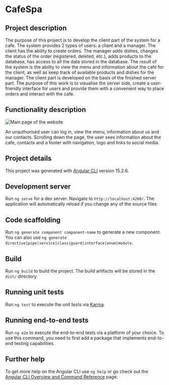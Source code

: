 # CafeSpa
## Project description
The purpose of this project is to develop the client part of the system for a cafe. The system provides 2 types of users: a client and a manager. The client has the ability to create orders. The manager adds dishes, changes the status of the order (registered, deleted, etc.), adds products to the database, has access to all the data stored in the database. The result of the system is the ability to view the menu and information about the cafe for the client, as well as keep track of available products and dishes for the manager. The client part is developed on the basis of the finished server part. 
The purpose of this work is to visualise the server side, create a user-friendly interface for users and provide them with a convenient way to place orders and interact with the cafe.

## Functionality description
![Main page of the website](blob:https://photos.onedrive.com/0a0417ff-e8ee-4676-b5c3-86c85b09ca30)

An unauthorised user can log in, view the menu, information about us and our contacts. 
Scrolling down the page, the user sees information about the cafe, contacts and a footer with navigation, logo and links to social media.


## Project details
This project was generated with [Angular CLI](https://github.com/angular/angular-cli) version 15.2.6.

## Development server

Run `ng serve` for a dev server. Navigate to `http://localhost:4200/`. The application will automatically reload if you change any of the source files.

## Code scaffolding

Run `ng generate component component-name` to generate a new component. You can also use `ng generate directive|pipe|service|class|guard|interface|enum|module`.

## Build

Run `ng build` to build the project. The build artifacts will be stored in the `dist/` directory.

## Running unit tests

Run `ng test` to execute the unit tests via [Karma](https://karma-runner.github.io).

## Running end-to-end tests

Run `ng e2e` to execute the end-to-end tests via a platform of your choice. To use this command, you need to first add a package that implements end-to-end testing capabilities.

## Further help

To get more help on the Angular CLI use `ng help` or go check out the [Angular CLI Overview and Command Reference](https://angular.io/cli) page.
